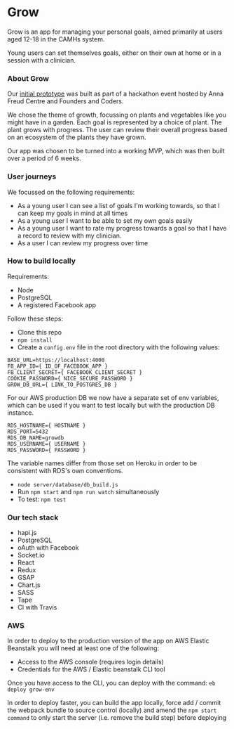 # Grow

Grow is an app for managing your personal goals, aimed primarily at users aged 12-18 in the CAMHs system.

Young users can set themselves goals, either on their own at home or in a session with a clinician.

### About Grow

Our [initial prototype](https://cypiapt-lndse.github.io/goals-app/) was built as part of a hackathon event hosted by Anna Freud Centre and Founders and Coders.

We chose the theme of growth, focussing on plants and vegetables like you might have in a garden. Each goal is represented by a choice of plant. The plant grows with progress. The user can review their overall progress based on an ecosystem of the plants they have grown.

Our app was chosen to be turned into a working MVP, which was then built over a period of 6 weeks.

### User journeys

We focussed on the following requirements:

* As a young user I can see a list of goals I'm working towards, so that I can keep my goals in mind at all times
* As a young user I want to be able to set my own goals easily
* As a young user I want to rate my progress towards a goal so that I have a record to review with my clinician.
* As a user I can review my progress over time


### How to build locally

Requirements:
* Node
* PostgreSQL
* A registered Facebook app

Follow these steps:
* Clone this repo
* `npm install`
* Create a `config.env` file in the root directory with the following values:

```
BASE_URL=https://localhost:4000
FB_APP_ID={ ID_OF_FACEBOOK_APP }
FB_CLIENT_SECRET={ FACEBOOK_CLIENT_SECRET }
COOKIE_PASSWORD={ NICE_SECURE_PASSWORD }
GROW_DB_URL={ LINK_TO_POSTGRES_DB }
```

For our AWS production DB we now have a separate set of env variables, which can be used if you want to test locally but with the production DB instance.
```
RDS_HOSTNAME={ HOSTNAME }
RDS_PORT=5432
RDS_DB_NAME=growdb
RDS_USERNAME={ USERNAME }
RDS_PASSWORD={ PASSWORD }
```

The variable names differ from those set on Heroku in order to be consistent with RDS's own conventions.

* `node server/database/db_build.js`
* Run `npm start` and `npm run watch` simultaneously
* To test: `npm test`

### Our tech stack

- hapi.js
- PostgreSQL
- oAuth with Facebook
- Socket.io
- React
- Redux
- GSAP
- Chart.js
- SASS
- Tape
- CI with Travis

### AWS

In order to deploy to the production version of the app on AWS Elastic Beanstalk you will need at least one of the following:

- Access to the AWS console (requires login details)
- Credentials for the AWS / Elastic beanstalk CLI tool

Once you have access to the CLI, you can deploy with the command: `eb deploy grow-env`

In order to deploy faster, you can build the app locally, force add / commit the webpack bundle  to source control (locally) and amend the `npm start command` to only start the server (i.e. remove the build step) before deploying 
